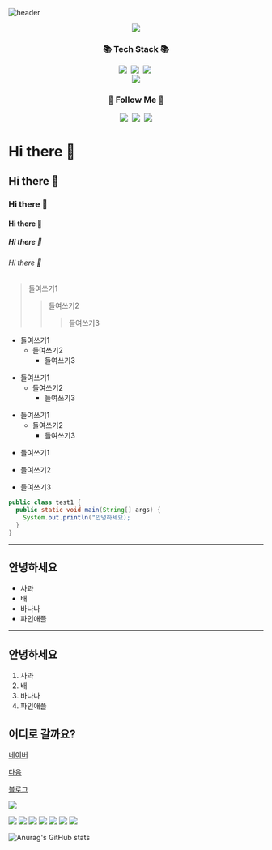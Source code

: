 ![header](https://capsule-render.vercel.app/api?type=transparent&color=black&height=150&section=header&text=SOONNUNG&fontSize=60)

<p align="center">
  <a href="https://hits.seeyoufarm.com"><img src="https://hits.seeyoufarm.com/api/count/incr/badge.svg?url=https%3A%2F%2Fgithub.com%2Fhyeinisfree&count_bg=%2341B883&title_bg=%23CDC2C2&icon=github.svg&icon_color=%23E7E7E7&title=hits&edge_flat=false"/></a>
</p>

<h3 align="center">📚 Tech Stack 📚</h3>
<p align="center">
  <img src="https://img.shields.io/badge/Java-007396?style=flat-square&logo=Java&logoColor=white"/></a>&nbsp
  <img src="https://img.shields.io/badge/Python-3766AB?style=flat-square&logo=Python&logoColor=white"/></a>&nbsp 
  <img src="https://img.shields.io/badge/Javascript-ffb13b?style=flat-square&logo=javascript&logoColor=white"/></a>&nbsp 
  <br>
  <img src="https://img.shields.io/badge/Spring-6DB33F?style=flat-square&logo=Spring&logoColor=white"/>
</p>

<h3 align="center">🌈 Follow Me 🌈</h3>
<p align="center">
  <a href="https://velog.io/@hyeinisfree"><img src="https://img.shields.io/badge/Tech%20Blog-11B48A?style=flat-square&logo=Vimeo&logoColor=white&link=https://velog.io/@hyeinisfree"/></a>&nbsp
  <a href="https://www.instagram.com/fevnuit/"><img src="https://img.shields.io/badge/Instagram-E4405F?style=flat-square&logo=Instagram&logoColor=white&link=https://www.instagram.com/fevnuit/"/></a>&nbsp
  <a href="mailto:kimhyein7110@gmail.com"><img src="https://img.shields.io/badge/Gmail-d14836?style=flat-square&logo=Gmail&logoColor=white&link=kimhyein7110@gmail.com"/></a>
</p>

<!-- 마크다운 태그 -->
# Hi there 👋
## Hi there 👋
### Hi there 👋
#### Hi there 👋
##### Hi there 👋
###### Hi there 👋

> 들여쓰기1
> >들여쓰기2
>  >  >들여쓰기3

* 들여쓰기1
  * 들여쓰기2
    * 들여쓰기3

+ 들여쓰기1
  + 들여쓰기2
    + 들여쓰기3
     
- 들여쓰기1
  - 들여쓰기2
    - 들여쓰기3
     
 * 들여쓰기1
  + 들여쓰기2
   - 들여쓰기3

<!--
<pre>
<code>
-->
``` java
public class test1 {
  public static void main(String[] args) {
    System.out.println("안녕하세요);
  }
}
```
<!--
</code>
</pre>
-->

<!--
**soonnung/soonnung** is a ✨ _special_ ✨ repository because its `README.md` (this file) appears on your GitHub profile.

Here are some ideas to get you started:

- 🔭 I’m currently working on ...
- 🌱 I’m currently learning ...
- 👯 I’m looking to collaborate on ...
- 🤔 I’m looking for help with ...
- 💬 Ask me about ...
- 📫 How to reach me: ...
- 😄 Pronouns: ...
- ⚡ Fun fact: ...
-->

<hr/>

<h2>안녕하세요</h2>
<ul>
  <li>사과</li>
  <li>배</li>
  <li>바나나</li>
  <li>파인애플</li>
</ul>

<hr/>

<h2>안녕하세요</h2>
<ol>
  <li>사과</li>
  <li>배</li>
  <li>바나나</li>
  <li>파인애플</li>
</ol>

<h2>어디로 갈까요?</h2>
<p><a href="http://www.naver.com">네이버</a></p>
<p><a href="http://www.daum.net">다음</a></p>
<p><a href="https://blog.naver.com/jsung206">블로그</a></p>

<p>
 <a href="https://blog.naver.com/jsung206">
  <img src="https://encrypted-tbn0.gstatic.com/images?q=tbn:ANd9GcTGlIVuGhPw2IZkL-7POiDpJNFrW9mWl3czh_kYDvE9nJ4jMU3AFdZhNXpraDzWvN0PZmM&usqp=CAU">
 </a>
</p>

<img src="https://img.shields.io/badge/apple-000000?style=Apple&logo=Apple&logoColor=#000000">

<img src="https://img.shields.io/badge/apple-000000?style=badge&logo=Burton&logoColor=#ffffff">
<img src="https://img.shields.io/badge/apple-000000?style=for-the-bedge&logo=Burton&logoColor=#ffffff">
<img src="https://img.shields.io/badge/apple-000000?style=plastic&logo=Burton&logoColor=#ffffff">
<img src="https://img.shields.io/badge/apple-000000?style=flat&logo=Burton&logoColor=#ffffff">
<img src="https://img.shields.io/badge/apple-000000?style=flat-square&logo=Burton&logoColor=#ffffff">
<img src="https://img.shields.io/badge/apple-000000?style=social&logo=Burton&logoColor=#0000000">

<!-- 깃허브 상태(스탭-step) 등록하기 -->
<!-- 깃허브 테마 : dark, radical, merko, gruvbox, tokyonight, onedark, cobalt, synthwave, highcontrast, dracula -->
![Anurag's GitHub stats](https://github-readme-stats.vercel.app/api?username=soonnung&show_icons=true&theme=radical)
